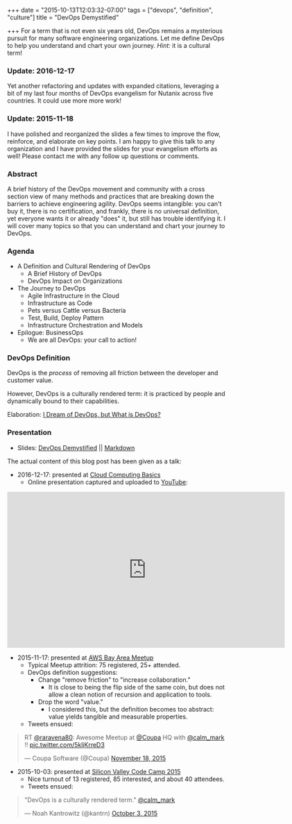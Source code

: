+++
date = "2015-10-13T12:03:32-07:00"
tags = ["devops", "definition", "culture"]
title = "DevOps Demystified"

+++
For a term that is not even six years old, DevOps remains a mysterious pursuit
 for many software engineering organizations. Let me define DevOps to help you
 understand and chart your own journey. *Hint:* it is a cultural term!
<!--more-->
### Update: 2016-12-17
Yet another refactoring and updates with expanded citations, leveraging a bit of
my last four months of DevOps evangelism for Nutanix across five countries. It
could use more more work!

### Update: 2015-11-18

I have polished and reorganized the slides a few times to improve the flow, reinforce,
 and elaborate on key points. I am happy to give this talk to any organization
 and I have provided the slides for your evangelism efforts as well!
Please contact me with any follow up questions or comments.

### Abstract

A brief history of the DevOps movement and community with a cross section view of many methods
and practices that are breaking down the barriers to achieve engineering agility.
DevOps seems intangible: you can't buy it, there is no certification, and frankly, there is no
universal definition, yet everyone wants it or already "does" it, but still has trouble
identifying it.
I will cover many topics so that you can understand and chart your journey to DevOps.

### Agenda

 - A Definition and Cultural Rendering of DevOps
     - A Brief History of DevOps
     - DevOps Impact on Organizations
 - The Journey to DevOps
     - Agile Infrastructure in the Cloud
     - Infrastructure as Code
     - Pets versus Cattle versus Bacteria
     - Test, Build, Deploy Pattern
     - Infrastructure Orchestration and Models
 - Epilogue: BusinessOps
     - We are all DevOps: your call to action!

### DevOps Definition

DevOps is the *process* of removing all friction between the developer and customer value.

However, DevOps is a culturally rendered term: it is practiced by people and dynamically bound
to their capabilities.

Elaboration: [I Dream of DevOps, but What is DevOps?](https://calm.io/2015/09/23/i-dream-of-devops-but-what-is-devops/)

### Presentation

- Slides: [DevOps Demystified](/slides/devops-demystified.html) || [Markdown](/slides/devops-demystified.md)

The actual content of this blog post has been given as a talk:

- 2016-12-17: presented at [Cloud Computing Basics](https://www.meetup.com/Cloud-Computing-Basics/events/234108925/)
    - Online presentation captured and uploaded to [YouTube](https://www.youtube.com/watch?v=7WBEhtQssn8):

<iframe width="640" height="360" src="https://www.youtube.com/embed/7WBEhtQssn8" frameborder="0" allowfullscreen></iframe>

- 2015-11-17: presented at [AWS Bay Area Meetup](http://www.meetup.com/awsgurus/events/226547082/)
    - Typical Meetup attrition: 75 registered, 25+ attended.
    - DevOps definition suggestions:
        - Change "remove friction" to "increase collaboration."
            - It is close to being the flip side of the same coin, but does not allow a clean notion of recursion and application to tools.
        - Drop the word "value."
            - I considered this, but the definition becomes too abstract: value yields tangible and measurable properties.
    - Tweets ensued:

<blockquote class="twitter-tweet" lang="en"><p lang="en" dir="ltr">RT <a href="https://twitter.com/raravena80">@raravena80</a>: Awesome Meetup at <a href="https://twitter.com/Coupa">@Coupa</a> HQ with <a href="https://twitter.com/calm_mark">@calm_mark</a> !! <a href="https://t.co/5kljKrreD3">pic.twitter.com/5kljKrreD3</a></p>&mdash; Coupa Software (@Coupa) <a href="https://twitter.com/Coupa/status/666818169798021120">November 18, 2015</a></blockquote>
<script async src="//platform.twitter.com/widgets.js" charset="utf-8"></script>

- 2015-10-03: presented at [Silicon Valley Code Camp 2015](https://www.siliconvalley-codecamp.com/Session/2015/demystifying-devops)
    - Nice turnout of 13 registered, 85 interested, and about 40 attendees.
    - Tweets ensued:

<blockquote class="twitter-tweet" lang="en"><p lang="en" dir="ltr">&quot;DevOps is a culturally rendered term.&quot; <a href="https://twitter.com/calm_mark">@calm_mark</a></p>&mdash; Noah Kantrowitz (@kantrn) <a href="https://twitter.com/kantrn/status/650414900682973184">October 3, 2015</a></blockquote>
<script async src="//platform.twitter.com/widgets.js" charset="utf-8"></script>
